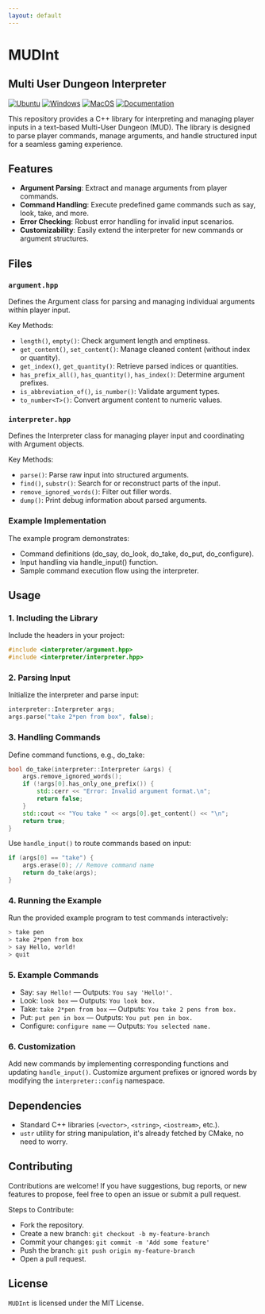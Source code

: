```yaml
---
layout: default
---
```


# MUDInt

## Multi User Dungeon Interpreter

[![Ubuntu](https://github.com/Galfurian/ustr/actions/workflows/ubuntu.yml/badge.svg)](https://github.com/Galfurian/ustr/actions/workflows/ubuntu.yml)
[![Windows](https://github.com/Galfurian/ustr/actions/workflows/windows.yml/badge.svg)](https://github.com/Galfurian/ustr/actions/workflows/windows.yml)
[![MacOS](https://github.com/Galfurian/ustr/actions/workflows/macos.yml/badge.svg)](https://github.com/Galfurian/ustr/actions/workflows/macos.yml)
[![Documentation](https://github.com/Galfurian/ustr/actions/workflows/documentation.yml/badge.svg)](https://github.com/Galfurian/ustr/actions/workflows/documentation.yml)

This repository provides a C++ library for interpreting and managing player inputs in a text-based Multi-User Dungeon (MUD). The library is designed to parse player commands, manage arguments, and handle structured input for a seamless gaming experience.

## Features

- **Argument Parsing**: Extract and manage arguments from player commands.
- **Command Handling**: Execute predefined game commands such as say, look, take, and more.
- **Error Checking**: Robust error handling for invalid input scenarios.
- **Customizability**: Easily extend the interpreter for new commands or argument structures.

## Files

### `argument.hpp`

Defines the Argument class for parsing and managing individual arguments within player input.

Key Methods:

- `length()`, `empty()`: Check argument length and emptiness.
- `get_content()`, `set_content()`: Manage cleaned content (without index or quantity).
- `get_index()`, `get_quantity()`: Retrieve parsed indices or quantities.
- `has_prefix_all()`, `has_quantity()`, `has_index()`: Determine argument prefixes.
- `is_abbreviation_of()`, `is_number()`: Validate argument types.
- `to_number<T>()`: Convert argument content to numeric values.

### `interpreter.hpp`

Defines the Interpreter class for managing player input and coordinating with Argument objects.

Key Methods:

- `parse()`: Parse raw input into structured arguments.
- `find()`, `substr()`: Search for or reconstruct parts of the input.
- `remove_ignored_words()`: Filter out filler words.
- `dump()`: Print debug information about parsed arguments.

### Example Implementation

The example program demonstrates:

- Command definitions (do_say, do_look, do_take, do_put, do_configure).
- Input handling via handle_input() function.
- Sample command execution flow using the interpreter.

## Usage

### 1. Including the Library

Include the headers in your project:

```cpp
#include <interpreter/argument.hpp>
#include <interpreter/interpreter.hpp>
```

### 2. Parsing Input

Initialize the interpreter and parse input:

```cpp
interpreter::Interpreter args;
args.parse("take 2*pen from box", false);
```

### 3. Handling Commands

Define command functions, e.g., do_take:

```cpp
bool do_take(interpreter::Interpreter &args) {
    args.remove_ignored_words();
    if (!args[0].has_only_one_prefix()) {
        std::cerr << "Error: Invalid argument format.\n";
        return false;
    }
    std::cout << "You take " << args[0].get_content() << "\n";
    return true;
}
```

Use `handle_input()` to route commands based on input:

```cpp
if (args[0] == "take") {
    args.erase(0); // Remove command name
    return do_take(args);
}
```

### 4. Running the Example

Run the provided example program to test commands interactively:

```bash
> take pen
> take 2*pen from box
> say Hello, world!
> quit
```

### 5. Example Commands

- Say: `say Hello!` — Outputs: `You say 'Hello!'.`
- Look: `look box` — Outputs: `You look box.`
- Take: `take 2*pen from box` — Outputs: `You take 2 pens from box.`
- Put: `put pen in box` — Outputs: `You put pen in box.`
- Configure: `configure name` — Outputs: `You selected name.`

### 6. Customization

Add new commands by implementing corresponding functions and updating `handle_input()`.
Customize argument prefixes or ignored words by modifying the `interpreter::config` namespace.

## Dependencies

- Standard C++ libraries (`<vector>`, `<string>`, `<iostream>`, etc.).
- `ustr` utility for string manipulation, it's already fetched by CMake, no need to worry.

## Contributing

Contributions are welcome! If you have suggestions, bug reports, or new features
to propose, feel free to open an issue or submit a pull request.

Steps to Contribute:

- Fork the repository.
- Create a new branch: `git checkout -b my-feature-branch`
- Commit your changes: `git commit -m 'Add some feature'`
- Push the branch: `git push origin my-feature-branch`
- Open a pull request.

## License

`MUDInt` is licensed under the MIT License.
